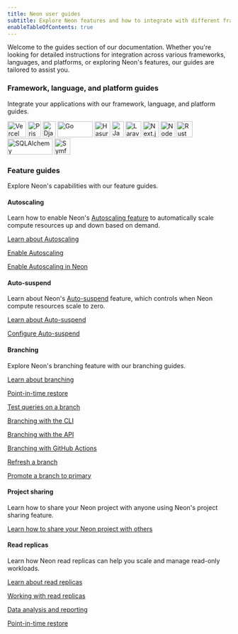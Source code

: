 ```yaml
---
title: Neon user guides
subtitle: Explore Neon features and how to integrate with different frameworks, languages, and platforms
enableTableOfContents: true
---
```


Welcome to the guides section of our documentation. Whether you're looking for detailed instructions for integration across various frameworks, languages, and platforms, or exploring Neon's features, our guides are tailored to assist you.

### Framework, language, and platform guides

Integrate your applications with our framework, language, and platform guides.

<TechnologyNavigation>

<img src="/images/technology-logos/vercel-logo.svg"  width="42" height="36" alt="Vercel" href="/docs/guides/vercel-overview" title="Integrate Neon with Vercel" />

<img src="/images/technology-logos/prisma-logo.svg" width="30" height="36" alt="Prisma" href="/docs/guides/prisma" title="Connect from Prisma to Neon" />

<img src="/images/technology-logos/django-logo.svg" width="29" height="36" alt="Django" href="/docs/guides/django" title="Connect a Django application to Neon" />

<img src="/images/technology-logos/go-logo.svg" width="80" height="36" alt="Go" href="/docs/guides/go" title="Connect a Go application to Neon" />

<img src="/images/technology-logos/hasura-logo.svg" width="35" height="36" alt="Hasura" href="/docs/guides/hasura" title="Connect from Hasura Cloud to Neon" />

<img src="/images/technology-logos/java-logo.svg" width="27" height="36" alt="Java" href="/docs/guides/java" title="Connect a Java application to Neon" />

<img src="/images/technology-logos/laravel-logo.svg" width="35" height="36" alt="Laravel" href="/docs/guides/laravel" title="Connect a Laravel application to Neon" />

<img src="/images/technology-logos/nextjs-logo.svg" width="36" height="36" alt="Next.js" href="/docs/guides/vercel" title="Connect a Next.js application to Neon" />

<img src="/images/technology-logos/nodejs-logo.svg" width="33" height="36" alt="Node.js" href="/docs/guides/node" title="Connect a Node.js application to Neon" />

<img src="/images/technology-logos/rust-logo.svg" width="36" height="36" alt="Rust" href="/docs/guides/rust" title="Connect a Rust application to Neon" />

<img src="/images/technology-logos/sqlalchemy-logo.svg" width="102" height="36" alt="SQLAlchemy" href="/docs/guides/sqlalchemy" title="Connect an SQLAlchemy application to Neon" />

<img src="/images/technology-logos/symfony-logo.svg" width="36" height="36" alt="Symfony" href="/docs/guides/symfony" title="Connect from Symfony with Doctrine to Neon" />

</TechnologyNavigation>

### Feature guides

Explore Neon's capabilities with our feature guides.

#### Autoscaling

Learn how to enable Neon's [Autoscaling feature](/docs/guides/autoscaling-guide) to automatically scale compute resources up and down based on demand.

<DetailIconCards>

<a href="/docs/introduction/autoscaling" description="Learn about Neon's Autoscaling feature" icon="ladder">Learn about Autoscaling</a>

<a href="/docs/guides/autoscaling-guide" description="Enable Autoscaling to automatically scale compute resources on demand" icon="ladder">Enable Autoscaling</a>

</DetailIconCards>

[Enable Autoscaling in Neon](/docs/guides/autoscaling-guide)

#### Auto-suspend

Learn about Neon's [Auto-suspend](/docs/introduction/auto-suspend) feature, which controls when Neon compute resources scale to zero.

<DetailIconCards>

<a href="/docs/introduction/auto-suspend" description="Learn about Neon's Auto-suspend feature" icon="transactions">Learn about Auto-suspend</a>

<a href="/docs/guides/autoscaling-guide" description="Configure Auto-suspend to control when your compute scales to zero" icon="transactions">Configure Auto-suspend</a>

</DetailIconCards>

#### Branching

Explore Neon's branching feature with our branching guides.

<DetailIconCards>

<a href="/docs/introduction/branching" description="Learn about Neon's branching feature" icon="split-branch">Learn about branching</a>

<a href="/docs/guides/branching-pitr" description="Restore your data to a past state with database branching" icon="split-branch">Point-in-time restore</a>

<a href="/docs/guides/branching-test-queries" description="Use branching to test queries before running them in production" icon="split-branch">Test queries on a branch</a>

<a href="/docs/guides/branching-neon-cli" description="Create and manage branches with the Neon CLI" icon="split-branch">Branching with the CLI</a>

<a href="/docs/guides/branching-neon-api" description="Create and manage branches with the Neon API" icon="split-branch">Branching with the API</a>

<a href="(/docs/guides/branching-github-actions" description="Automate branching with GitHub Actions" icon="split-branch">Branching with GitHub Actions</a>

<a href="(/docs/guides/branch-refresh" description="Refresh a development branch with the Neon API" icon="split-branch">Refresh a branch</a>

<a href="(/docs/guides/branch-promote" description="Promote a branch to primary with the the Neon API" icon="split-branch">Promote a branch to primary</a>

</DetailIconCards>

#### Project sharing

Learn how to share your Neon project with anyone using Neon's project sharing feature.

<DetailIconCards>

<a href="/docs/guides/project-sharing-guide" description="Share a Neon project" icon="split-branch">Learn how to share your Neon project with others</a>

</DetailIconCards>

#### Read replicas

Learn how Neon read replicas can help you scale and manage read-only workloads.

<DetailIconCards>

<a href="/docs/introduction/read-replicas" description="Learn about Neon's read replica feature" icon="import">Learn about read replicas</a>

<a href="/docs/guides/read-replica-guide" description="Learn how to create and manage read replicas" icon="import">Working with read replicas</a>

<a href="/docs/guides/read-replica-data-analysis" description="Offload data analysis and reporting queries to read replicas" icon="import">Data analysis and reporting</a>

<a href="/docs/guides/read-replica-prisma" description="Scale your applications with Neon read replicas and Prisma Client" icon="import">Point-in-time restore</a>

</DetailIconCards>
